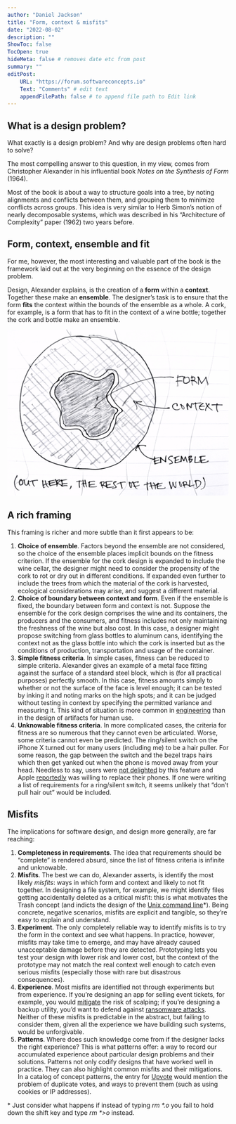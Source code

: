 ```yaml
---
author: "Daniel Jackson"
title: "Form, context & misfits"
date: "2022-08-02"
description: ""
ShowToc: false
TocOpen: true
hideMeta: false # removes date etc from post
summary: ""
editPost:
    URL: "https://forum.softwareconcepts.io"
    Text: "Comments" # edit text
    appendFilePath: false # to append file path to Edit link
---
```

## What is a design problem?

What exactly is a design problem? And why are design problems often hard to solve?

The most compelling answer to this question, in my view, comes from Christopher Alexander in his influential book *Notes on the Synthesis of Form* (1964).

Most of the book is about a way to structure goals into a tree, by noting alignments and conflicts between them, and grouping them to minimize conflicts across groups. This idea is very similar to Herb Simon’s notion of nearly decomposable systems, which was described in his “Architecture of Complexity” paper (1962) two years before.

## Form, context, ensemble and fit

For me, however, the most interesting and valuable part of the book is the framework laid out at the very beginning on the essence of the design problem.

Design, Alexander explains, is the creation of a **form** within a **context**. Together these make an **ensemble**. The designer’s task is to ensure that the form **fits** the context within the bounds of the ensemble as a whole. A cork, for example, is a form that has to fit in the context of a wine bottle; together the cork and bottle make an ensemble. 

![](form-context-ensemble.jpg)

## A rich framing

This framing is richer and more subtle than it first appears to be:

1. **Choice of ensemble**. Factors beyond the ensemble are not considered, so the choice of the ensemble places implicit bounds on the fitness criterion. If the ensemble for the cork design is expanded to include the wine cellar, the designer might need to consider the propensity of the cork to rot or dry out in different conditions. If expanded even further to include the trees from which the material of the cork is harvested, ecological considerations may arise, and suggest a different material.
2. **Choice of boundary between context and form**. Even if the ensemble is fixed, the boundary between form and context is not. Suppose the ensemble for the cork design comprises the wine and its containers, the producers and the consumers, and fitness includes not only maintaining the freshness of the wine but also cost. In this case, a designer might propose switching from glass bottles to aluminum cans, identifying the context not as the glass bottle into which the cork is inserted but as the conditions of production, transportation and usage of the container.
3. **Simple fitness criteria**. In simple cases, fitness can be reduced to simple criteria. Alexander gives an example of a metal face fitting against the surface of a standard steel block, which is (for all practical purposes) perfectly smooth. In this case, fitness amounts simply to whether or not the surface of the face is level enough; it can be tested by inking it and noting marks on the high spots; and it can be judged without testing in context by specifying the permitted variance and measuring it. This kind of situation is more common in [engineering](../design-vs-engineering) than in the design of artifacts for human use.
4. **Unknowable fitness criteria**. In more complicated cases, the criteria for fitness are so numerous that they cannot even be articulated. Worse, some criteria cannot even be predicted. The ring/silent switch on the iPhone X turned out for many users (including me) to be a hair puller. For some reason, the gap between the switch and the bezel traps hairs which then get yanked out when the phone is moved away from your head. Needless to say, users were [not delighted](https://discussions.apple.com/thread/8195963) by this feature and Apple [reportedly](https://bgr.com/tech/iphone-x-hair-pulling-issue-replacement/) was willing to replace their phones. If one were writing a list of requirements for a ring/silent switch, it seems unlikely that “don’t pull hair out” would be included.

## Misfits

The implications for software design, and design more generally, are far reaching:

1. **Completeness in requirements**. The idea that requirements should be “complete” is rendered absurd, since the list of fitness criteria is infinite and unknowable. 
2. **Misfits**. The best we can do, Alexander asserts, is identify the most likely *misfits*: ways in which form and context and likely to not fit together. In designing a file system, for example, we might identify files getting accidentally deleted as a critical misfit: this is what motivates the Trash concept (and indicts the design of the [Unix command line](https://web.mit.edu/~simsong/www/ugh.pdf)\*). Being concrete, negative scenarios, misfits are explicit and tangible, so they’re easy to explain and understand.
3. **Experiment**. The only completely reliable way to identify misfits is to try the form in the context and see what happens. In practice, however, misfits may take time to emerge, and may have already caused unacceptable damage before they are detected. Prototyping lets you test your design with lower risk and lower cost, but the context of the prototype may not match the real context well enough to catch even serious misfits (especially those with rare but disastrous consequences).
4. **Experience**. Most misfits are identified not through experiments but from experience. If you’re designing an app for selling event tickets, for example, you would [mitigate](https://www.netacea.com/glossary/ticket-scalping/) the risk of scalping; if you’re designing a backup utility, you’d want to defend against [ransomware attacks](https://ransomware.org/how-to-prevent-ransomware/passive-defense/ransomware-backup-strategy/#ransomware-resistant-backups). Neither of these misfits is predictable in the abstract, but failing to consider them, given all the experience we have building such systems, would be unforgivable.
5. **Patterns**. Where does such knowledge come from if the designer lacks the right experience? This is what patterns offer: a way to record our accumulated experience about particular design problems and their solutions. Patterns not only codify designs that have worked well in practice. They can also highlight common misfits and their mitigations. In a catalog of concept patterns, the entry for [Upvote](https://essenceofsoftware.com/posts/upvote/) would mention the problem of duplicate votes, and ways to prevent them (such as using cookies or IP addresses).

\* Just consider what happens if instead of typing _rm  \*.o_ you fail to hold down the shift key and type _rm \*>o_ instead.

